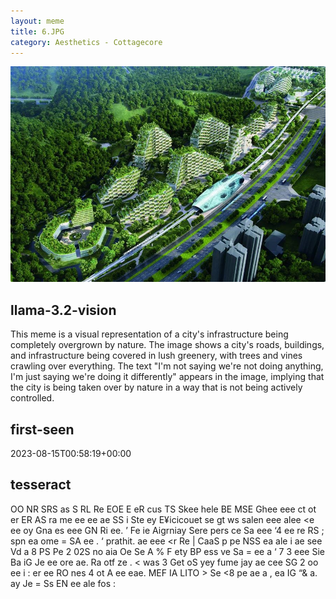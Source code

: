 ```yaml
---
layout: meme
title: 6.JPG
category: Aesthetics - Cottagecore
---
```


<div markdown="0"><a href="6.JPG"><img class="photo" src="6.JPG" /></a>

<h2>llama-3.2-vision</h2>
<p title="Llama-3.2-Vision-11B is a really good model that probably gets the visual details right but doesn't understand literary or media references, and often fails to accurately represent the physical arrangement of objects and the implied relationships between the objects.">This meme is a visual representation of a city&#x27;s infrastructure being completely overgrown by nature. The image shows a city&#x27;s roads, buildings, and infrastructure being covered in lush greenery, with trees and vines crawling over everything. The text &quot;I&#x27;m not saying we&#x27;re not doing anything, I&#x27;m just saying we&#x27;re doing it differently&quot; appears in the image, implying that the city is being taken over by nature in a way that is not being actively controlled.</p>

<h2>first-seen</h2>
<p title="Because Git doesn't preserve file modification times, this metadata file contains the file's modification time when it was added to the library.">2023-08-15T00:58:19+00:00</p>

<h2>tesseract</h2>
<p title="Tesseract is often terrible and just gives a lot of nonsense characters, but it used to be the state of the art, and usually it is better at correctly representing text than llama-3.2-vision-11b.">OO NR SRS as S RL Re EOE E eR cus TS Skee hele BE MSE Ghee eee ct ot er ER AS ra me ee ee ae SS i Ste ey E¥icicouet se gt ws salen eee alee &lt;e ee oy Gna es eee GN Ri ee. ’ Fe ie Aigrniay Sere pers ce Sa eee ‘4 ee re RS ; spn ea ome = SA ee . ‘ prathit. ae eee &lt;r Re | CaaS p pe NSS ea ale i ae see Vd a 8 PS Pe 2 02S no aia Oe Se A % F ety BP ess ve Sa = ee a ‘ 7 3 eee Sie Ba iG Je ee ore ae. Ra otf ze . &lt; was 3 Get oS yey fume jay ae cee SG 2 oo ee i : er ee RO nes 4 ot A ee eae. MEF IA LITO &gt; Se &lt;8 pe ae a , ea IG “&amp; a. ay Je = Ss EN ee ale fos :</p>

</div>

